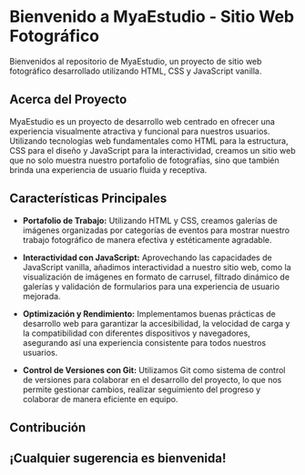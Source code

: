 # Bienvenido a MyaEstudio - Sitio Web Fotográfico

Bienvenidos al repositorio de MyaEstudio, un proyecto de sitio web fotográfico desarrollado utilizando HTML, CSS y JavaScript vanilla.

## Acerca del Proyecto

MyaEstudio es un proyecto de desarrollo web centrado en ofrecer una experiencia visualmente atractiva y funcional para nuestros usuarios. Utilizando tecnologías web fundamentales como HTML para la estructura, CSS para el diseño y JavaScript para la interactividad, creamos un sitio web que no solo muestra nuestro portafolio de fotografías, sino que también brinda una experiencia de usuario fluida y receptiva.

## Características Principales

- **Portafolio de Trabajo:** Utilizando HTML y CSS, creamos galerías de imágenes organizadas por categorías de eventos para mostrar nuestro trabajo fotográfico de manera efectiva y estéticamente agradable.

- **Interactividad con JavaScript:** Aprovechando las capacidades de JavaScript vanilla, añadimos interactividad a nuestro sitio web, como la visualización de imágenes en formato de carrusel, filtrado dinámico de galerías y validación de formularios para una experiencia de usuario mejorada.

- **Optimización y Rendimiento:** Implementamos buenas prácticas de desarrollo web para garantizar la accesibilidad, la velocidad de carga y la compatibilidad con diferentes dispositivos y navegadores, asegurando así una experiencia consistente para todos nuestros usuarios.

- **Control de Versiones con Git:** Utilizamos Git como sistema de control de versiones para colaborar en el desarrollo del proyecto, lo que nos permite gestionar cambios, realizar seguimiento del progreso y colaborar de manera eficiente en equipo.

## Contribución

¡Cualquier sugerencia es bienvenida!
---
